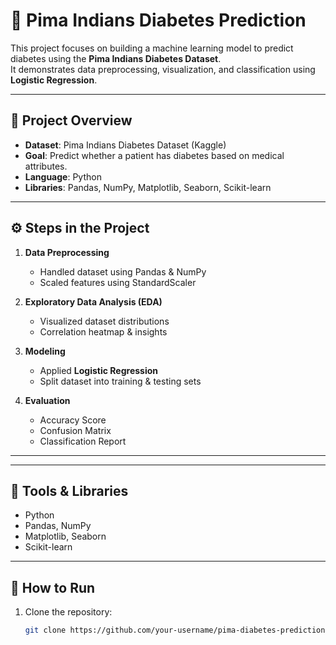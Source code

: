 # 🧠 Pima Indians Diabetes Prediction

This project focuses on building a machine learning model to predict diabetes using the **Pima Indians Diabetes Dataset**.  
It demonstrates data preprocessing, visualization, and classification using **Logistic Regression**.

---

## 📂 Project Overview
- **Dataset**: Pima Indians Diabetes Dataset (Kaggle)
- **Goal**: Predict whether a patient has diabetes based on medical attributes.
- **Language**: Python
- **Libraries**: Pandas, NumPy, Matplotlib, Seaborn, Scikit-learn

---

## ⚙️ Steps in the Project
1. **Data Preprocessing**
   - Handled dataset using Pandas & NumPy
   - Scaled features using StandardScaler  

2. **Exploratory Data Analysis (EDA)**
   - Visualized dataset distributions
   - Correlation heatmap & insights  

3. **Modeling**
   - Applied **Logistic Regression**
   - Split dataset into training & testing sets  

4. **Evaluation**
   - Accuracy Score
   - Confusion Matrix
   - Classification Report  

---

---

## 🔧 Tools & Libraries
- Python  
- Pandas, NumPy  
- Matplotlib, Seaborn  
- Scikit-learn  

---

## 🚀 How to Run
1. Clone the repository:  
   ```bash
   git clone https://github.com/your-username/pima-diabetes-prediction.git
